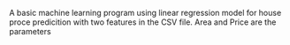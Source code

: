 A basic machine learning program using linear regression model for house proce predicition with two features in the CSV file. Area and Price are the parameters 
